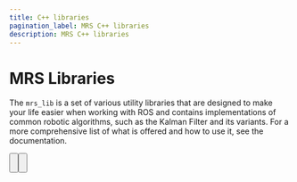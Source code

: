 ```yaml
---
title: C++ libraries
pagination_label: MRS C++ libraries
description: MRS C++ libraries
---
```


# MRS Libraries

The `mrs_lib` is a set of various utility libraries that are designed to make your life easier when working with ROS and contains implementations of common robotic algorithms, such as the Kalman Filter and its variants.
For a more comprehensive list of what is offered and how to use it, see the documentation.

<Button label="🔗 mrs_lib repository" link="https://github.com/ctu-mrs/mrs_lib" block /><br />

<Button label="🔗 mrs_lib documentation" link="https://ctu-mrs.github.io/mrs_lib/" block /><br />
